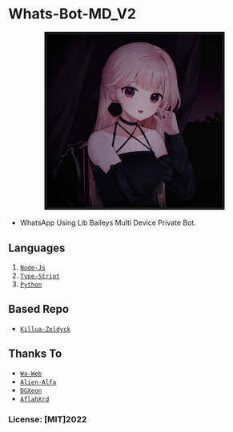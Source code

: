 # Whats-Bot-MD_V2

<p align="center">
    <img src="https://raw.githubusercontent.com/AiDarkEzio/Whats-Bot/master/GojoMedia/D_E-DPC.jpg" alt="ADE" width="350" high="350" border="5"/>
</p>

- WhatsApp Using Lib Baileys Multi Device Private Bot.

## Languages

1. [`Node-Js`](https://nodejs.org/)
2. [`Type-Stript`](https://www.typescriptlang.org/)
3. [`Python`](https://www.python.org/)

## Based Repo

- [`Killua-Zoldyck`](https://github.com/zhwzein/Killua-Zoldyck "Base Bot")

## Thanks To

- [`Wa-Web`](https://github.com/adiwajshing/baileys)
- [`Alien-Alfa`](https://github.com/Alien-Alfa)
- [`DGXeon`](https://github.com/DGXeon)
- [`AflahXrd`](https://github.com/nexusNw)

### License: [MIT]2022

